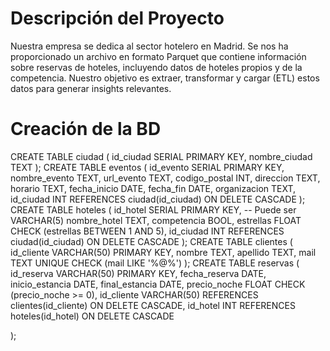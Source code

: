 # Descripción del Proyecto 

Nuestra empresa se dedica al sector hotelero en Madrid. Se nos ha proporcionado un archivo en formato Parquet que contiene información sobre reservas de hoteles, incluyendo datos de hoteles propios y de la competencia. Nuestro objetivo es extraer, transformar y cargar (ETL) estos datos para generar insights relevantes.

# Creación de la BD 

CREATE TABLE ciudad (
    id_ciudad SERIAL PRIMARY KEY,
    nombre_ciudad TEXT
);
CREATE TABLE eventos (
    id_evento SERIAL PRIMARY KEY,
    nombre_evento TEXT,
    url_evento TEXT,
    codigo_postal INT,
    direccion TEXT,
    horario TEXT,
    fecha_inicio DATE,
    fecha_fin DATE,
    organizacion TEXT,
    id_ciudad INT REFERENCES ciudad(id_ciudad) ON DELETE CASCADE
);
CREATE TABLE hoteles (
    id_hotel SERIAL PRIMARY KEY, -- Puede ser VARCHAR(5)
    nombre_hotel TEXT,
    competencia BOOL,
    estrellas FLOAT CHECK (estrellas BETWEEN 1 AND 5),
    id_ciudad INT REFERENCES ciudad(id_ciudad) ON DELETE CASCADE
);
CREATE TABLE clientes (
    id_cliente VARCHAR(50) PRIMARY KEY,
    nombre TEXT,
    apellido TEXT,
    mail TEXT UNIQUE CHECK (mail LIKE '%@%')
);
CREATE TABLE reservas (
    id_reserva VARCHAR(50) PRIMARY KEY,
    fecha_reserva DATE,
    inicio_estancia DATE,
    final_estancia DATE,
    precio_noche FLOAT CHECK (precio_noche >= 0),
    id_cliente VARCHAR(50) REFERENCES clientes(id_cliente) ON DELETE CASCADE,
    id_hotel INT REFERENCES hoteles(id_hotel) ON DELETE CASCADE
    
);